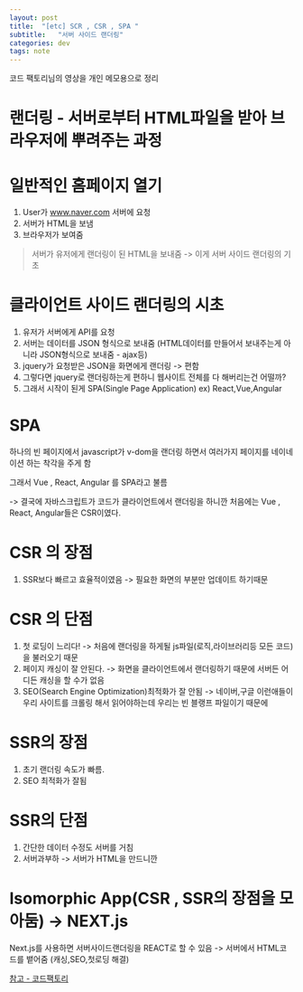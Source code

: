 ```yaml
---
layout: post
title:  "[etc] SCR , CSR , SPA "
subtitle:   "서버 사이드 랜더링"
categories: dev
tags: note
--- 
```


코드 팩토리님의 영상을 개인 메모용으로 정리


# 랜더링 - 서버로부터 HTML파일을 받아 브라우저에 뿌려주는 과정


# 일반적인 홈페이지 열기

1. User가 www.naver.com 서버에 요청
2. 서버가 HTML을 보냄
3. 브라우저가 보여줌

> 서버가 유저에게 랜더링이 된 HTML을 보내줌 -> 이게 서버 사이드 랜더링의 기초


# 클라이언트 사이드 랜더링의 시초

1. 유저가 서버에게 API를 요청
2. 서버는 데이터를 JSON 형식으로 보내줌 (HTML데이터를 만들어서 보내주는게 아니라 JSON형식으로 보내줌 - ajax등)
3. jquery가 요청받은 JSON을 화면에게 랜더링 -> 편함
4. 그렇다면 jquery로 랜더링하는게 편하니 웹사이트 전체를 다 해버리는건 어떨까?
5. 그래서 시작이 된게 SPA(Single Page Application) ex) React,Vue,Angular


# SPA

하나의 빈 페이지에서 javascript가 v-dom을 랜더링 하면서 여러가지 페이지를 네이네이션 하는 착각을 주게 함


그래서 Vue , React, Angular 를 SPA라고 불름


-> 결국에 자바스크립트가 코드가 클라이언트에서 랜더링을 하니깐 처음에는 Vue , React, Angular들은 CSR이였다.


# CSR 의 장점

1. SSR보다 빠르고 효율적이였음 -> 필요한 화면의 부분만 업데이트 하기때문

# CSR 의 단점

1. 첫 로딩이 느리다! -> 처음에 랜더링을 하게될 js파일(로직,라이브러리등 모든 코드)을 불러오기 때문
2. 페이지 캐싱이 잘 안된다. -> 화면을 클라이언트에서 랜더링하기 때문에 서버든 어디든 캐싱을 할 수가 없음
3. SEO(Search Engine Optimization)최적화가 잘 안됨 -> 네이버,구글 이런애들이 우리 사이트를 크롤링 해서 읽어야하는데 우리는 빈 블랭프 파일이기 때문에


# SSR의 장점

1. 초기 랜더링 속도가 빠름.
2. SEO 최적화가 잘됨

# SSR의 단점

1. 간단한 데이터 수정도 서버를 거침
2. 서버과부하 -> 서버가 HTML을 만드니깐


# Isomorphic App(CSR , SSR의 장점을 모아둠) -> NEXT.js

Next.js를 사용하면 서버사이드랜더링을 REACT로 할 수 있음 -> 서버에서 HTML코드를 뱉어줌 (캐싱,SEO,첫로딩 해결)





[참고 - 코드팩토리](https://www.youtube.com/watch?v=5W72UHb-9iI)